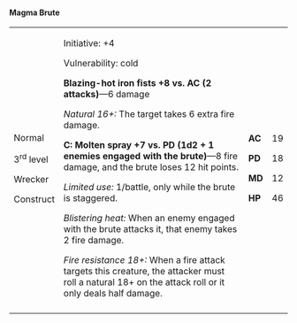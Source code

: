 #### Magma Brute

<table>
<colgroup>
<col style="width: 16%" />
<col style="width: 72%" />
<col style="width: 5%" />
<col style="width: 5%" />
</colgroup>
<tbody>
<tr class="odd">
<td><p>Normal</p>
<p>3<sup>rd</sup> level</p>
<p>Wrecker</p>
<p>Construct</p></td>
<td><p>Initiative: +4</p>
<p>Vulnerability: cold</p>
<p><strong>Blazing-hot iron fists +8 vs. AC (2 attacks)</strong>—6
damage</p>
<p><em>Natural 16+:</em> The target takes 6 extra fire damage.</p>
<p><strong>C: Molten spray +7 vs. PD (1d2 + 1 enemies engaged with the
brute)</strong>—8 fire damage, and the brute loses 12 hit points.</p>
<p><em>Limited use:</em> 1/battle, only while the brute is
staggered.</p>
<p><em>Blistering heat:</em> When an enemy engaged with the brute
attacks it, that enemy takes 2 fire damage.</p>
<p><em>Fire resistance 18+:</em> When a fire attack targets this
creature, the attacker must roll a natural 18+ on the attack roll or it
only deals half damage.</p></td>
<td><p><strong>AC</strong></p>
<p><strong>PD</strong></p>
<p><strong>MD</strong></p>
<p><strong>HP</strong></p></td>
<td><p>19</p>
<p>18</p>
<p>12</p>
<p>46</p></td>
</tr>
<tr class="even">
<td></td>
<td></td>
<td></td>
<td></td>
</tr>
</tbody>
</table>

